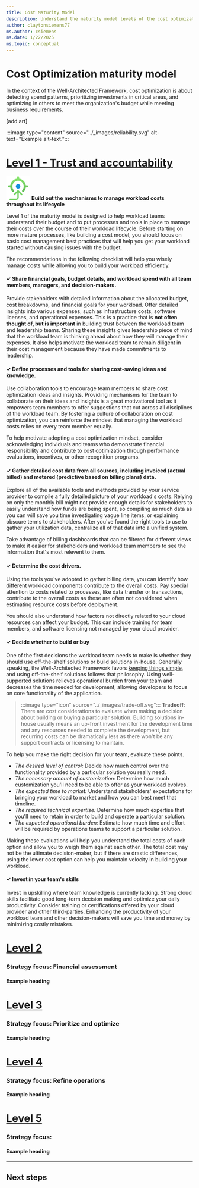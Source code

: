 ```yaml
---
title: Cost Maturity Model
description: Understand the maturity model levels of the cost optimization pillar.
author: claytonsiemens77
ms.author: csiemens
ms.date: 1/22/2025  
ms.topic: conceptual
---
```


# Cost Optimization maturity model

In the context of the Well-Architected Framework, cost optimization is about detecting spend patterns, prioritizing investments in critical areas, and optimizing in others to meet the organization's budget while meeting business requirements.

[add art]

:::image type="content" source="../_images/reliability.svg" alt-text="Example alt-text."::: 

# [**Level 1 - Trust and accountability**](#tab/level1)

![Goal icon](../_images/goal.svg) **Build out the mechanisms to manage workload costs throughout its lifecycle**

Level 1 of the maturity model is designed to help workload teams understand their budget and to put processes and tools in place to manage their costs over the course of their workload lifecycle. Before starting on more mature processes, like building a cost model, you should focus on basic cost management best practices that will help you get your workload started without causing issues with the budget.

The recommendations in the following checklist will help you wisely manage costs while allowing you to build your workload efficiently.

#### &#10003; Share financial goals, budget details, and workload spend with all team members, managers, and decision-makers.

Provide stakeholders with detailed information about the allocated budget, cost breakdowns, and financial goals for your workload. Offer detailed insights into various expenses, such as infrastructure costs, software licenses, and operational expenses. This is a practice that is **not often thought of, but is important** in building trust between the workload team and leadership teams. Sharing these insights gives leadership piece of mind that the workload team is thinking ahead about how they will manage their expenses. It also helps motivate the workload team to remain diligent in their cost management because they have made commitments to leadership.

#### &#10003; Define processes and tools for sharing cost-saving ideas and knowledge.

Use collaboration tools to encourage team members to share cost optimization ideas and insights. Providing mechanisms for the team to collaborate on their ideas and insights is a great motivational tool as it empowers team members to offer suggestions that cut across all disciplines of the workload team. By fostering a culture of collaboration on cost optimization, you can reinforce the mindset that managing the workload costs relies on every team member equally.

To help motivate adopting a cost optimization mindset, consider acknowledging individuals and teams who demonstrate financial responsibility and contribute to cost optimization through performance evaluations, incentives, or other recognition programs.

#### &#10003; Gather detailed cost data from all sources, including invoiced (actual billed) and metered (predictive based on billing plans) data.

Explore all of the available tools and methods provided by your service provider to compile a fully detailed picture of your workload's costs. Relying on only the monthly bill might not provide enough details for stakeholders to easily understand how funds are being spent, so compiling as much data as you can will save you time investigating vague line items, or explaining obscure terms to stakeholders. After you've found the right tools to use to gather your utilization data, centralize all of that data into a unified system.

Take advantage of billing dashboards that can be filtered for different views to make it easier for stakeholders and workload team members to see the information that's most relevent to them.

#### &#10003; Determine the cost drivers.

Using the tools you've adopted to gather billing data, you can identify how different workload components contribute to the overall costs. Pay special attention to costs related to processes, like data transfer or transactions, contribute to the overall costs as these are often not considered when estimating resource costs before deployment. 

You should also understand how factors not directly related to your cloud resources can affect your budget. This can include training for team members, and software licensing not managed by your cloud provider.

#### &#10003; Decide whether to build or buy 

One of the first decisions the workload team needs to make is whether they should use off-the-shelf solutions or build solutions in-house. Generally speaking, the Well-Architected Framework favors [keeping things simple](../reliability/simplify), and using off-the-shelf solutions follows that philosophy. Using well-supported solutions relieves operational burden from your team and decreases the time needed for development, allowing developers to focus on core functionality of the application.

> :::image type="icon" source="../_images/trade-off.svg"::: **Tradeoff**: There are cost considerations to evaluate when making a decision about building or buying a particular solution. Building solutions in-house usually means an up-front investment for the development time and any resources needed to complete the development, but recurring costs can be dramatically less as there won't be any support contracts or licensing to maintain. 

To help you make the right decision for your team, evaluate these points.

- *The desired level of control:* Decide how much control over the functionality provided by a particular solution you really need.
- *The necessary amount of customization:* Determine how much customization you'll need to be able to offer as your workload evolves.
- *The expected time to market:* Understand stakeholders' expectations for bringing your workload to market and how you can best meet that timeline.
- *The required technical expertise:* Determine how much expertise that you'll need to retain in order to build and operate a particular solution.
- *The expected operational burden:* Estimate how much time and effort will be required by operations teams to support a particular solution.

Making these evaluations will help you understand the total costs of each option and allow you to weigh them against each other. The total cost may not be the ultimate decision-maker, but if there are drastic differences, using the lower cost option can help you maintain velocity in building your workload.

#### &#10003; Invest in your team's skills

Invest in upskilling where team knowledge is currently lacking. Strong cloud skills facilitate good long-term decision making and optimize your daily productivity. Consider training or certifications offered by your cloud provider and other third-parties. Enhancing the productivity of your workload team and other decision-makers will save you time and money by minimizing costly mistakes.


# [Level 2](#tab/level2)

<!-- No more than 1 H3 heading per tab. The H3 should act as the "title" for each level/tab. -->

### Strategy focus: Financial assessment

<!-- No more than 5 H4 headings per tab -->

#### Example heading 

<!-- No more than 100 words under each H4 heading. -->

# [Level 3](#tab/level3)

<!-- No more than 1 H3 heading per tab. The H3 should act as the "title" for each level/tab. -->

### Strategy focus: Prioritize and optimize

<!-- No more than 5 H4 headings per tab -->

#### Example heading

<!-- No more than 100 words under each H4 heading. -->

# [Level 4](#tab/level4)

<!-- No more than 1 H3 heading per tab. The H3 should act as the "title" for each level/tab. -->

### Strategy focus: Refine operations

<!-- No more than 5 H4 headings per tab -->

#### Example heading

<!-- No more than 100 words under each H4 heading. -->

# [Level 5](#tab/level5)

<!-- No more than 1 H3 heading per tab. The H3 should act as the "title" for each level/tab. -->

### Strategy focus: 

<!-- No more than 5 H4 headings per tab -->

#### Example heading

<!-- No more than 100 words under each H4 heading. -->

---

## Next steps
<!-- Provide at least one next step and no more than three. Include some 
context so the customer can determine why they would click the link.
-->
